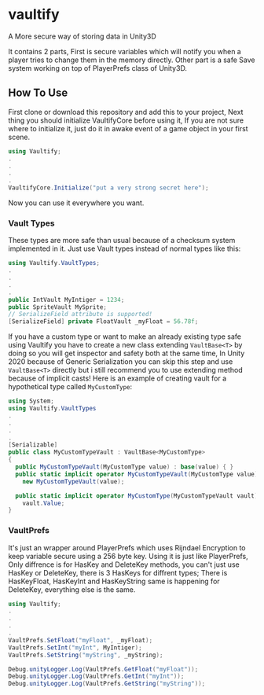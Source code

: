 # vaultify
A More secure way of storing data in Unity3D

It contains 2 parts, First is secure variables which will notify you when a player tries to change them in the memory directly.
Other part is a safe Save system working on top of PlayerPrefs class of Unity3D.

## How To Use
First clone or download this repository and add this to your project,
Next thing you should initialize VaultifyCore before using it, If you are not sure where to initialize it, just do it in awake event of a game object in your first scene.
```csharp
using Vaultify;
.
.
.
.
VaultifyCore.Initialize("put a very strong secret here");
```
Now you can use it everywhere you want.
### Vault Types
These types are more safe than usual because of a checksum system implemented in it.
Just use Vault types instead of normal types like this:
```csharp
using Vaultify.VaultTypes;
.
.
.
.
public IntVault MyIntiger = 1234;
public SpriteVault MySprite;
// SerializeField attribute is supported!
[SerializeField] private FloatVault _myFloat = 56.78f;
```
If you have a custom type or want to make an already existing type safe using Vaultify you have to create a new class extending `VaultBase<T>` by doing so you will get inspector and safety both at the same time, In Unity 2020 because of Generic Serialization you can skip this step and use `VaultBase<T>` directly but i still recommend you to use extending method because of implicit casts! Here is an example of creating vault for a hypothetical type called `MyCustomType`:
```csharp
using System;
using Vaultify.VaultTypes
.
.
.
.
[Serializable]
public class MyCustomTypeVault : VaultBase<MyCustomType>
{
  public MyCustomTypeVault(MyCustomType value) : base(value) { }
  public static implicit operator MyCustomTypeVault(MyCustomType value) =>
    new MyCustomTypeVault(value);

  public static implicit operator MyCustomType(MyCustomTypeVault vault) =>
    vault.Value;
}
```
### VaultPrefs
It's just an wrapper around PlayerPrefs which uses Rijndael Encryption to keep variable secure using a 256 byte key.
Using it is just like PlayerPrefs, Only diffrence is for HasKey and DeleteKey methods, you can't just use HasKey or DeleteKey, there is 3 HasKeys for diffrent types; There is HasKeyFloat, HasKeyInt and HasKeyString same is happening for DeleteKey, everything else is the same.
```csharp
using Vaultify;
.
.
.
.
VaultPrefs.SetFloat("myFloat", _myFloat);
VaultPrefs.SetInt("myInt", MyIntiger);
VaultPrefs.SetString("myString", _myString);

Debug.unityLogger.Log(VaultPrefs.GetFloat("myFloat"));
Debug.unityLogger.Log(VaultPrefs.GetInt("myInt"));
Debug.unityLogger.Log(VaultPrefs.GetString("myString"));
```
